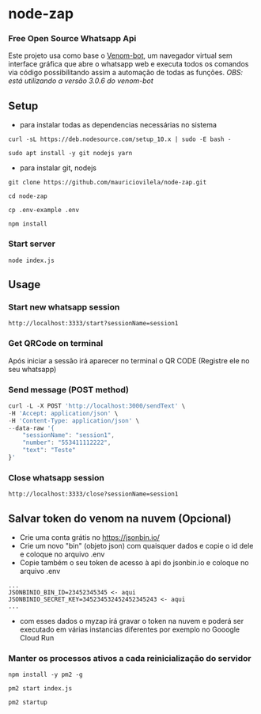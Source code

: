 # node-zap 
### Free Open Source Whatsapp Api

Este projeto usa como base o [Venom-bot](https://github.com/orkestral/venom), um navegador virtual sem interface gráfica que abre o whatsapp web e executa todos os comandos via código possibilitando assim a automação de todas as funções.
_OBS: está utilizando a versão 3.0.6 do venom-bot_

## Setup

- para instalar todas as dependencias necessárias no sistema

`curl -sL https://deb.nodesource.com/setup_10.x | sudo -E bash -`

`sudo apt install -y git nodejs yarn`
- para instalar git, nodejs

`git clone https://github.com/mauriciovilela/node-zap.git`

`cd node-zap`

`cp .env-example .env`

`npm install`

### Start server

`node index.js`

## Usage

### Start new whatsapp session

`http://localhost:3333/start?sessionName=session1`

### Get QRCode on terminal

Após iniciar a sessão irá aparecer no terminal o QR CODE (Registre ele no seu whatsapp)

### Send message (POST method)

```javascript
curl -L -X POST 'http://localhost:3000/sendText' \
-H 'Accept: application/json' \
-H 'Content-Type: application/json' \
--data-raw '{
    "sessionName": "session1", 
    "number": "553411112222",
    "text": "Teste"
}'
```

### Close whatsapp session

`http://localhost:3333/close?sessionName=session1`

## Salvar token do venom na nuvem (Opcional)

 - Crie uma conta grátis no https://jsonbin.io/ 
 - Crie um novo "bin" (objeto json) com quaisquer dados e copie o id dele e coloque no arquivo .env
 - Copie também o seu token de acesso à api do jsonbin.io e coloque no arquivo .env

```
...
JSONBINIO_BIN_ID=23452345345 <- aqui
JSONBINIO_SECRET_KEY=345234532452452345243 <- aqui
...
```

 - com esses dados o myzap irá gravar o token na nuvem e poderá ser executado em várias instancias diferentes por exemplo no Gooogle Cloud Run

### Manter os processos ativos a cada reinicialização do servidor 

`npm install -y pm2 -g`

`pm2 start index.js`

`pm2 startup`
